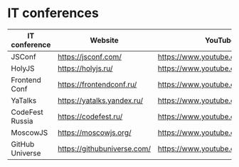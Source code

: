 # IT conferences

| IT conference | Website | YouTube channel |
| ------ | ------ | ------ |
| JSConf | https://jsconf.com/ | https://www.youtube.com/@jsconf_ |
| HolyJS | https://holyjs.ru/ | https://www.youtube.com/@HolyJS |
| Frontend Conf | https://frontendconf.ru/ | https://www.youtube.com/c/FrontendChannel |
| YaTalks | https://yatalks.yandex.ru/ | https://www.youtube.com/@yandex |
| CodeFest Russia | https://codefest.ru/ | https://www.youtube.com/@codefestru |
| MoscowJS | https://moscowjs.org/ | https://www.youtube.com/c/moscowjs |
| GitHub Universe | https://githubuniverse.com/ | https://www.youtube.com/c/GitHub |
